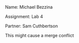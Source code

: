 Name: Michael Bezzina

Assignment: Lab 4

Partner: Sam Cuthbertson

This might cause a merge conflict
